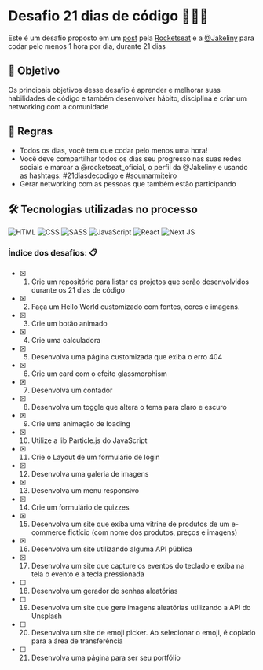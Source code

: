 # Desafio 21 dias de código 💪🏾🚀

Este é um desafio proposto em um [post](https://www.instagram.com/p/ChTBg1BpLGU/) pela [Rocketseat](https://www.rocketseat.com.br/) e a [@Jakeliny](https://jakeliny.com.br/) para codar pelo menos 1 hora por dia, durante 21 dias

## 🎯 Objetivo

Os principais objetivos desse desafio é aprender e melhorar suas habilidades de código e também desenvolver hábito, disciplina e criar um networking com a comunidade

## 🧾 Regras

- Todos os dias, você tem que codar pelo menos uma hora!
- Você deve compartilhar todos os dias seu progresso nas suas redes sociais e marcar a @rocketseat_oficial, o perfil da @Jakeliny e usando as hashtags: #21diasdecodigo e  #soumarmiteiro
- Gerar networking com as pessoas que também estão participando

## 🛠️ Tecnologias utilizadas no processo

 ![HTML](https://img.shields.io/badge/HTML5-E34F26?style=for-the-badge&logo=html5&logoColor=white) ![CSS](https://img.shields.io/badge/CSS3-1572B6?style=for-the-badge&logo=css3&logoColor=white) ![SASS](https://img.shields.io/badge/Sass-CC6699?style=for-the-badge&logo=sass&logoColor=white) ![JavaScript](https://img.shields.io/badge/JavaScript-323330?style=for-the-badge&logo=javascript&logoColor=F7DF1E) ![React](https://img.shields.io/badge/React-20232A?style=for-the-badge&logo=react&logoColor=61DAFB) ![Next JS](https://img.shields.io/badge/next.js-000000?style=for-the-badge&logo=nextdotjs&logoColor=white)

### Índice dos desafios: 📋

- [x] 1. Crie um repositório para listar os projetos que serão desenvolvidos durante os 21 dias de código
- [x] 2. Faça um Hello World customizado com fontes, cores e imagens.
- [x] 3. Crie um botão animado
- [x] 4. Crie uma calculadora
- [x] 5. Desenvolva uma página customizada que exiba o erro 404
- [x] 6. Crie um card com o efeito glassmorphism
- [x] 7. Desenvolva um contador
- [x] 8. Desenvolva um toggle que altera o tema para claro e escuro
- [x] 9. Crie uma animação de loading
- [x] 10. Utilize a lib Particle.js do JavaScript
- [x] 11. Crie o Layout de um formulário de login
- [x] 12. Desenvolva uma galeria de imagens
- [x] 13. Desenvolva um menu responsivo
- [x] 14. Crie um formulário de quizzes
- [x] 15. Desenvolva um site que exiba uma vitrine de produtos de um e-commerce fictício (com nome dos produtos, preços e imagens)
- [x] 16. Desenvolva um site utilizando alguma API pública
- [x] 17. Desenvolva um site que capture os eventos do teclado e exiba na tela o evento e a tecla pressionada
- [ ] 18. Desenvolva um gerador de senhas aleatórias
- [ ] 19. Desenvolva um site que gere imagens aleatórias utilizando a API do Unsplash
- [ ] 20. Desenvolva um site de emoji picker. Ao selecionar o emoji, é copiado para a área de transferência
- [ ] 21. Desenvolva uma página para ser seu portfólio
